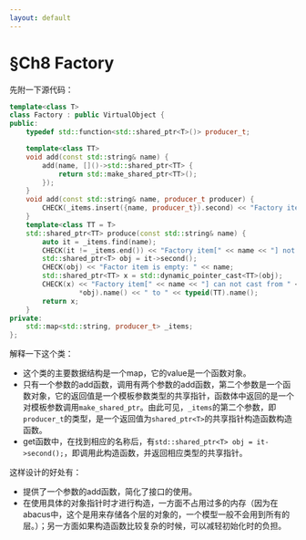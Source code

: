 ```yaml
---
layout: default
---
```


# §Ch8 Factory

先附一下源代码：
```cpp
template<class T>
class Factory : public VirtualObject {
public:
	typedef std::function<std::shared_ptr<T>()> producer_t;

	template<class TT>
	void add(const std::string& name) {
		add(name, []()->std::shared_ptr<TT> {
			return std::make_shared_ptr<TT>();
		});
	}
	void add(const std::string& name, producer_t producer) {
		CHECK(_items.insert({name, producer_t}).second) << "Factory item[" << name << "] already exits";
	}
	template<class TT = T>
	std::shared_ptr<TT> produce(const std::string& name) {
		auto it = _items.find(name);
		CHECK(it != _items.end()) << "Factory item[" << name << "] not found";
		std::shared_ptr<T> obj = it->second();
		CHECK(obj) << "Factor item is empty: " << name;
		std::shared_ptr<TT> x = std::dynamic_pointer_cast<TT>(obj);
		CHECK(x) << "Factory item[" << name << "] can not cast from " << typeid(
                 *obj).name() << " to " << typeid(TT).name();
        return x;
	}
private:
	std::map<std::string, producer_t> _items;
};
```
解释一下这个类：
- 这个类的主要数据结构是一个map，它的value是一个函数对象。
- 只有一个参数的add函数，调用有两个参数的add函数，第二个参数是一个函数对象，它的返回值是一个模板参数类型的共享指针，函数体中返回的是一个对模板参数调用`make_shared_ptr`。由此可见，`_items`的第二个参数，即`producer_t`的类型，是一个返回值为`shared_ptr<T>`的共享指针构造函数构造函数。
- get函数中，在找到相应的名称后，有`std::shared_ptr<T> obj = it->second();`，即调用此构造函数，并返回相应类型的共享指针。

这样设计的好处有：
- 提供了一个参数的add函数，简化了接口的使用。
- 在使用具体的对象指针时才进行构造，一方面不占用过多的内存（因为在abacus中，这个是用来存储各个层的对象的，一个模型一般不会用到所有的层。）；另一方面如果构造函数比较复杂的时候，可以减轻初始化时的负担。